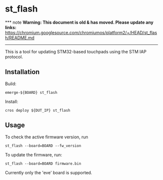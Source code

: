 st_flash
========

*** note
**Warning: This document is old & has moved.  Please update any links:**<br>
https://chromium.googlesource.com/chromiumos/platform2/+/HEAD/st_flash/README.md
***

This is a tool for updating STM32-based touchpads using the STM IAP protocol.

Installation
------------

Build:

    emerge-${BOARD} st_flash

Install:

    cros deploy ${DUT_IP} st_flash


Usage
-----

To check the active firmware version, run

    st_flash --board=BOARD --fw_version

To update the firmware, run:

    st_flash --board=BOARD firmware.bin


Currently only the 'eve' board is supported.
